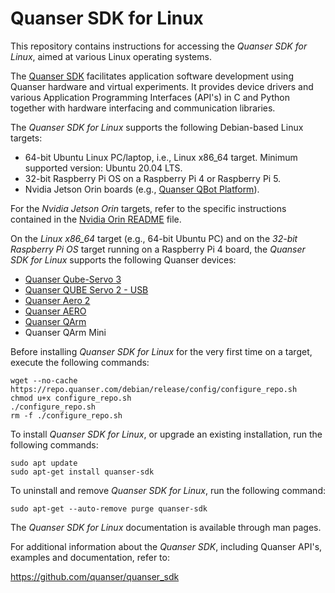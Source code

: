 # Quanser SDK for Linux
This repository contains instructions for accessing the *Quanser SDK for Linux*, aimed at various Linux operating systems. 

The [Quanser SDK](https://github.com/quanser/quanser_sdk) facilitates application software development using Quanser hardware and virtual experiments. It provides device drivers and various Application Programming Interfaces (API's) in C and Python together with hardware interfacing and communication libraries.


The *Quanser SDK for Linux* supports the following Debian-based Linux targets: 
- 64-bit Ubuntu Linux PC/laptop, i.e., Linux x86_64 target. Minimum supported version: Ubuntu 20.04 LTS.
- 32-bit Raspberry Pi OS on a Raspberry Pi 4 or Raspberry Pi 5.
- Nvidia Jetson Orin boards (e.g., [Quanser QBot Platform](https://www.quanser.com/products/qbot-platform/)).


For the *Nvidia Jetson Orin* targets, refer to the specific instructions contained in the [Nvidia Orin README](./README_Nvidia_Orin.md) file.


On the *Linux x86_64* target (e.g., 64-bit Ubuntu PC) and on the *32-bit Raspberry Pi OS* target running on a Raspberry Pi 4 board, the *Quanser SDK for Linux* supports the following Quanser devices:
- [Quanser Qube-Servo 3](https://www.quanser.com/products/qube-servo-3/)
- [Quanser QUBE Servo 2 - USB](https://www.quanser.com/products/qube-servo-2/)
- [Quanser Aero 2](https://www.quanser.com/products/aero-2/)
- [Quanser AERO](https://www.quanser.com/products/quanser-aero/)
- [Quanser QArm](https://www.quanser.com/products/qarm/)
- Quanser QArm Mini


Before installing *Quanser SDK for Linux* for the very first time on a target, execute the following commands: 

```
wget --no-cache https://repo.quanser.com/debian/release/config/configure_repo.sh
chmod u+x configure_repo.sh
./configure_repo.sh
rm -f ./configure_repo.sh
```



To install *Quanser SDK for Linux*, or upgrade an existing installation, run the following commands:

```
sudo apt update
sudo apt-get install quanser-sdk
```


To uninstall and remove *Quanser SDK for Linux*, run the following command:

```
sudo apt-get --auto-remove purge quanser-sdk
```



The *Quanser SDK for Linux* documentation is available through man pages.



For additional information about the *Quanser SDK*, including Quanser API's, examples and documentation, refer to:

https://github.com/quanser/quanser_sdk

